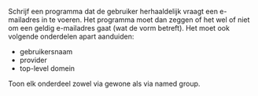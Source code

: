 Schrijf een programma dat de gebruiker herhaaldelijk vraagt een e-mailadres in te voeren.
Het programma moet dan zeggen of het wel of niet om een geldig e-mailadres gaat (wat de vorm betreft).
Het moet ook volgende onderdelen apart aanduiden:

- gebruikersnaam
- provider
- top-level domein

Toon elk onderdeel zowel via gewone als via named group.
